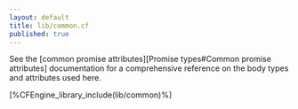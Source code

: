 ```yaml
---
layout: default
title: lib/common.cf
published: true
---
```


See
the [common promise attributes][Promise types#Common promise attributes]
documentation for a comprehensive reference on the body types and attributes
used here.

[%CFEngine_library_include(lib/common)%]
